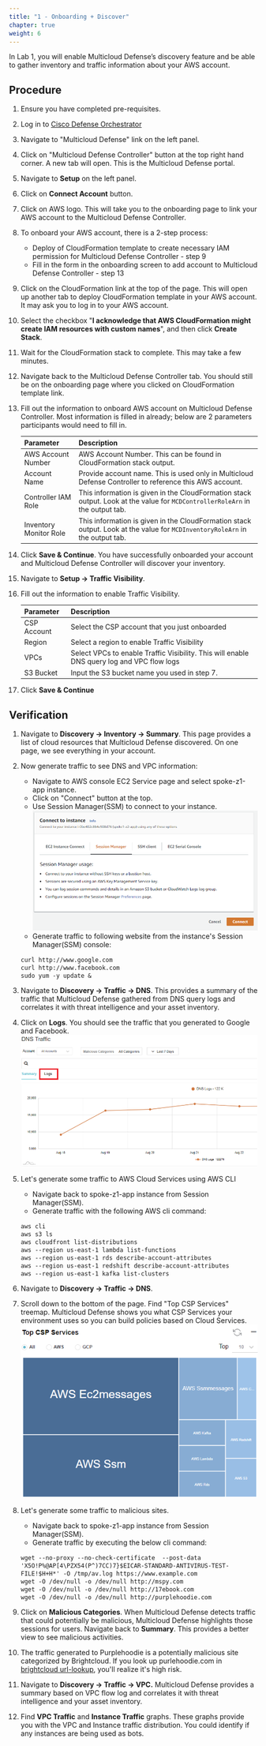 ```yaml
---
title: "1 - Onboarding + Discover"
chapter: true
weight: 6
---
```




In Lab 1, you will enable Multicloud Defense’s discovery feature and be able to gather inventory and traffic information about your AWS account.

## Procedure

1. Ensure you have completed pre-requisites.
2. Log in to [Cisco Defense Orchestrator](https://www.defenseorchestrator.com/)
3. Navigate to "Multicloud Defense" link on the left panel.
4. Click on "Multicloud Defense Controller" button at the top right hand corner. A new tab will open. This is the Multicloud Defense portal. 
5. Navigate to **Setup** on the left panel.
6. Click on **Connect Account** button.
7. Click on AWS logo. This will take you to the onboarding page to link your AWS account to the Multicloud Defense Controller.
8. To onboard your AWS account, there is a 2-step process:
      * Deploy of CloudFormation template to create necessary IAM permission for Multicloud Defense Controller - step 9
      * Fill in the form in the onboarding screen to add account to Multicloud Defense Controller - step 13
9. Click on the CloudFormation link at the top of the page. This will open up another tab to deploy CloudFormation template in your AWS account. It may ask you to log in to your AWS account.
10. Select the checkbox "**I acknowledge that AWS CloudFormation might create IAM resources with custom names**", and then click **Create Stack**.
11. Wait for the CloudFormation stack to complete. This may take a few minutes.
12. Navigate back to the Multicloud Defense Controller tab. You should still be on the onboarding page where you clicked on CloudFormation template link.
13. Fill out the information to onboard AWS account on Multicloud Defense Controller. Most information is filled in already; below are 2 parameters participants would need to fill in. 

     Parameter | Description
     ---------|--------------
     AWS Account Number | AWS Account Number. This can be found in CloudFormation stack output.
     Account Name | Provide account name. This is used only in Multicloud Defense Controller to reference this AWS account.
     Controller IAM Role | This information is given in the CloudFormation stack output. Look at the value for `MCDControllerRoleArn` in the output tab. 
     Inventory Monitor Role | This information is given in the CloudFormation stack output. Look at the value for `MCDInventoryRoleArn` in the output tab. 

12. Click **Save & Continue**. You have successfully onboarded your account and Multicloud Defense Controller will discover your inventory.
13. Navigate to **Setup -> Traffic Visibility**.
14. Fill out the information to enable Traffic Visibility.

     Parameter | Description
     ----------|-------------
     CSP Account | Select the CSP account that you just onboarded
     Region | Select a region to enable Traffic Visibility
     VPCs | Select VPCs to enable Traffic Visibility. This will enable DNS query log and VPC flow logs
     S3 Bucket | Input the S3 bucket name you used in step 7.

15. Click **Save & Continue**

## Verification

1. Navigate to **Discovery -> Inventory -> Summary**. This page provides a list of cloud resources that Multicloud Defense discovered. On one page, we see everything in your account. 
2. Now generate traffic to see DNS and VPC information:

      *  Navigate to AWS console EC2 Service page and select spoke-z1-app instance.
      *  Click on "Connect" button at the top.
      *  Use Session Manager(SSM) to connect to your instance.
         ![SSM](/static/16-lab/SSM.png)
      *  Generate traffic to following website from the instance's Session Manager(SSM) console:

      ```
      curl http://www.google.com
      curl http://www.facebook.com
      sudo yum -y update &
      ```
    
4. Navigate to **Discovery -> Traffic -> DNS**. This provides a summary of the traffic that Multicloud Defense gathered from DNS query logs and correlates it with threat intelligence and your asset inventory. 
5. Click on **Logs**. You should see the traffic that you generated to Google and Facebook.  
![DNS](/static/16-lab/DNS_traffic.png)
6. Let's generate some traffic to AWS Cloud Services using AWS CLI

     *  Navigate back to spoke-z1-app instance from Session Manager(SSM).
     *  Generate traffic with the following AWS cli command:


    ```
    aws cli
    aws s3 ls
    aws cloudfront list-distributions
    aws --region us-east-1 lambda list-functions
    aws --region us-east-1 rds describe-account-attributes
    aws --region us-east-1 redshift describe-account-attributes
    aws --region us-east-1 kafka list-clusters
    ```

7. Navigate to **Discovery -> Traffic -> DNS**. 
8. Scroll down to the bottom of the page. Find "Top CSP Services" treemap. Multicloud Defense shows you what CSP Services your environment uses so you can build policies based on Cloud Services.
![Cloud_Service](/static/16-lab/CSP_Services.png)
9. Let's generate some traffic to malicious sites.

     * Navigate back to spoke-z1-app instance from Session Manager(SSM).
     * Generate traffic by executing the below cli command:

    ```
    wget --no-proxy --no-check-certificate  --post-data 'X5O!P%@AP[4\PZX54(P^)7CC)7}$EICAR-STANDARD-ANTIVIRUS-TEST-FILE!$H+H*' -O /tmp/av.log https://www.example.com
    wget -O /dev/null -o /dev/null http://mspy.com
    wget -O /dev/null -o /dev/null http://17ebook.com
    wget -O /dev/null -o /dev/null http://purplehoodie.com
    ```

10. Click on **Malicious Categories**. When Multicloud Defense detects traffic that could potentially be malicious, Multicloud Defense highlights those sessions for users. Navigate back to **Summary**. This provides a better view to see malicious activities.
11. The traffic generated to Purplehoodie is a potentially malicious site categorized by Brightcloud. If you look up purlehoodie.com in [brightcloud url-lookup](https://www.brightcloud.com/tools/url-ip-lookup.php), you'll realize it's high risk.
12. Navigate to **Discovery -> Traffic -> VPC.** Multicloud Defense provides a summary based on VPC flow log and correlates it with threat intelligence and your asset inventory. 
13. Find **VPC Traffic** and **Instance Traffic** graphs. These graphs provide you with the VPC and Instance traffic distribution. You could identify if any instances are being used as bots.
<br>
